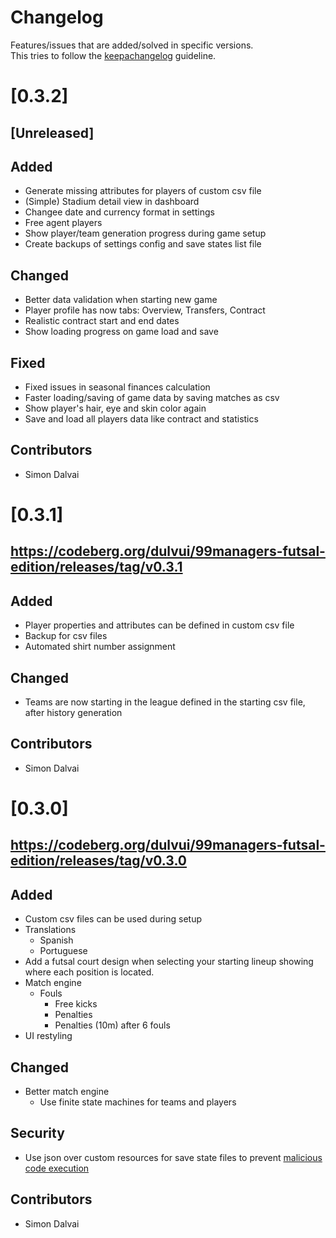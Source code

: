 <!--
SPDX-FileCopyrightText: 2023 Simon Dalvai <info@simondalvai.org>

SPDX-License-Identifier: CC0-1.0
-->

# Changelog
Features/issues that are added/solved in specific versions.  
This tries to follow the [keepachangelog](https://keepachangelog.com/en/1.1.0/) guideline.
# [0.3.2]
## [Unreleased]

## Added
- Generate missing attributes for players of custom csv file
- (Simple) Stadium detail view in dashboard
- Changee date and currency format in settings
- Free agent players
- Show player/team generation progress during game setup
- Create backups of settings config and save states list file

## Changed
- Better data validation when starting new game
- Player profile has now tabs: Overview, Transfers, Contract
- Realistic contract start and end dates
- Show loading progress on game load and save

## Fixed
- Fixed issues in seasonal finances calculation
- Faster loading/saving of game data by saving matches as csv
- Show player's hair, eye and skin color again
- Save and load all players data like contract and statistics

## Contributors
- Simon Dalvai

# [0.3.1]
## https://codeberg.org/dulvui/99managers-futsal-edition/releases/tag/v0.3.1

## Added
- Player properties and attributes can be defined in custom csv file
- Backup for csv files
- Automated shirt number assignment

## Changed
- Teams are now starting in the league defined in the starting csv file, after history generation

## Contributors
- Simon Dalvai

# [0.3.0]
## https://codeberg.org/dulvui/99managers-futsal-edition/releases/tag/v0.3.0

## Added
- Custom csv files can be used during setup
- Translations
    - Spanish
    - Portuguese
- Add a futsal court design when selecting your starting lineup showing where each position is located.
- Match engine
    - Fouls
        - Free kicks
        - Penalties
        - Penalties (10m) after 6 fouls
- UI restyling

## Changed
- Better match engine
    - Use finite state machines for teams and players

## Security
- Use json over custom resources for save state files to prevent [malicious code execution](https://github.com/godotengine/godot-proposals/issues/4925)

## Contributors
- Simon Dalvai

